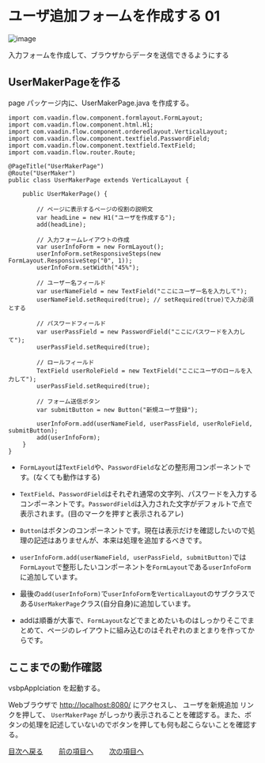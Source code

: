 # ユーザ追加フォームを作成する 01

![image](https://github.com/user-attachments/assets/bec3f8bb-f715-48a0-9aa3-c509c6d756b5)

入力フォームを作成して、ブラウザからデータを送信できるようにする

## UserMakerPageを作る
page パッケージ内に、UserMakerPage.java を作成する。

~~~
import com.vaadin.flow.component.formlayout.FormLayout;
import com.vaadin.flow.component.html.H1;
import com.vaadin.flow.component.orderedlayout.VerticalLayout;
import com.vaadin.flow.component.textfield.PasswordField;
import com.vaadin.flow.component.textfield.TextField;
import com.vaadin.flow.router.Route;

@PageTitle("UserMakerPage")
@Route("UserMaker")
public class UserMakerPage extends VerticalLayout {

    public UserMakerPage() {

        // ページに表示するページの役割の説明文
        var headLine = new H1("ユーザを作成する");
        add(headLine);

        // 入力フォームレイアウトの作成
        var userInfoForm = new FormLayout();
        userInfoForm.setResponsiveSteps(new FormLayout.ResponsiveStep("0", 1));
        userInfoForm.setWidth("45%");

        // ユーザー名フィールド
        var userNameField = new TextField("ここにユーザー名を入力して");
        userNameField.setRequired(true); // setRequired(true)で入力必須とする

        // パスワードフィールド
        var userPassField = new PasswordField("ここにパスワードを入力して");
        userPassField.setRequired(true);

        // ロールフィールド
        TextField userRoleField = new TextField("ここにユーザのロールを入力して");
        userPassField.setRequired(true);

        // フォーム送信ボタン
        var submitButton = new Button("新規ユーザ登録");

        userInfoForm.add(userNameField, userPassField, userRoleField, submitButton);
        add(userInfoForm);
    }
}
~~~
- `FormLayout`は`TextField`や、`PasswordField`などの整形用コンポーネントです。(なくても動作はする)

- `TextField`、`PasswordField`はそれぞれ通常の文字列、パスワードを入力するコンポーネントです。`PasswordField`は入力された文字がデフォルトで点で表示されます。(目のマークを押すと表示されるアレ)

- `Button`はボタンのコンポーネントです。現在は表示だけを確認したいので処理の記述はありませんが、本来は処理を追加するべきです。

- `userInfoForm.add(userNameField, userPassField, submitButton)`では`FormLayout`で整形したいコンポーネントを`FormLayout`である`userInfoForm`に追加しています。

- 最後の`add(userInfoForm)`で`userInfoForm`を`VerticalLayout`のサブクラスである`UserMakerPage`クラス(自分自身)に追加しています。

- addは順番が大事で、`FormLayout`などでまとめたいものはしっかりそこでまとめて、ページのレイアウトに組み込むのはそれぞれのまとまりを作ってからです。


## ここまでの動作確認

vsbpApplciation を起動する。

Webブラウザで [http://localhost:8080/](http://localhost:8080/) にアクセスし、 ユーザを新規追加 リンクを押して、 `UserMakerPage` がしっかり表示されることを確認する。また、ボタンの処理を記述していないのでボタンを押しても何も起こらないことを確認する。

[目次へ戻る](../README.md)  &emsp;&emsp;[前の項目へ](../動作確認/課題02.md) &emsp;&emsp;[次の項目へ](./02.md)
